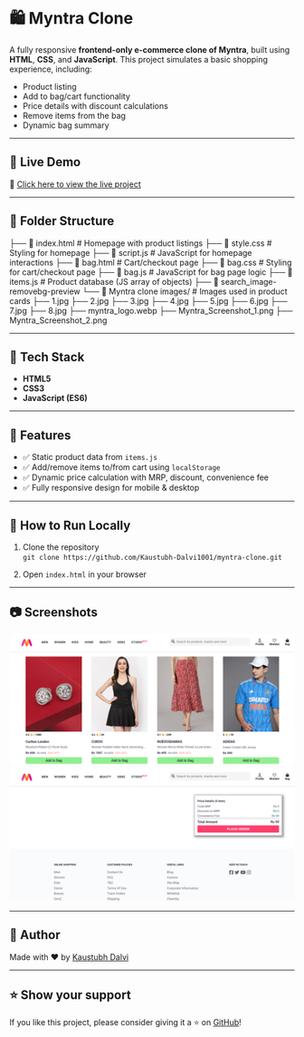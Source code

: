 # 🛍️ Myntra Clone

A fully responsive **frontend-only e-commerce clone of Myntra**, built using **HTML**, **CSS**, and **JavaScript**. This project simulates a basic shopping experience, including:

- Product listing
- Add to bag/cart functionality
- Price details with discount calculations
- Remove items from the bag
- Dynamic bag summary

---

## 🚀 Live Demo

🔗 [Click here to view the live project](https://kaustubh-dalvi1001.github.io/Myntra-Clone-Frontend/)

---

## 📁 Folder Structure

├── 📄 index.html # Homepage with product listings
├── 📄 style.css # Styling for homepage
├── 📄 script.js # JavaScript for homepage interactions
├── 📄 bag.html # Cart/checkout page
├── 📄 bag.css  # Styling for cart/checkout page
├── 📄 bag.js # JavaScript for bag page logic
├── 📄 items.js # Product database (JS array of objects)
├── 🔎 search_image-removebg-preview
└── 📁 Myntra clone images/ # Images used in product cards
     ├── 1.jpg
     ├── 2.jpg
     ├── 3.jpg
     ├── 4.jpg
     ├── 5.jpg
     ├── 6.jpg
     ├── 7.jpg
     ├── 8.jpg
     ├── myntra_logo.webp
     ├── Myntra_Screenshot_1.png
     ├── Myntra_Screenshot_2.png

---

## 🧰 Tech Stack

- **HTML5**
- **CSS3**
- **JavaScript (ES6)**

---

## 🎯 Features

- ✅ Static product data from `items.js`
- ✅ Add/remove items to/from cart using `localStorage`
- ✅ Dynamic price calculation with MRP, discount, convenience fee
- ✅ Fully responsive design for mobile & desktop

---

## 🧪 How to Run Locally

1. Clone the repository  
   `git clone https://github.com/Kaustubh-Dalvi1001/myntra-clone.git`

2. Open `index.html` in your browser

---

## 📷 Screenshots

![Myntra Clone Screenshot 1](Myntra_clone_images/Myntra_Screenshot_1.png)
![Myntra Clone Screenshot 2](Myntra_clone_images/Myntra_Screenshot_2.png)

---

## 📌 Author

Made with ❤️ by [Kaustubh Dalvi](https://github.com/Kaustubh-Dalvi1001)

---

## ⭐ Show your support

If you like this project, please consider giving it a ⭐ on [GitHub](https://github.com/Kaustubh-Dalvi1001/myntra-clone)!
    

